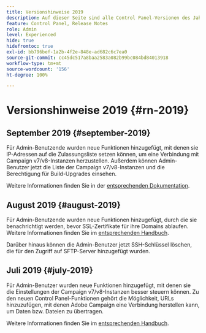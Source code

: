 ```yaml
---
title: Versionshinweise 2019
description: Auf dieser Seite sind alle Control Panel-Versionen des Jahres 2019 aufgelistet.
feature: Control Panel, Release Notes
role: Admin
level: Experienced
hide: true
hidefromtoc: true
exl-id: bb796bef-1a2b-4f2e-848e-ad682c6c7ea0
source-git-commit: cc45dc517a8baa2583a082b99bc084bd84013918
workflow-type: tm+mt
source-wordcount: '156'
ht-degree: 100%

---
```


# Versionshinweise 2019 {#rn-2019}

## September 2019 {#september-2019}

Für Admin-Benutzende wurden neue Funktionen hinzugefügt, mit denen sie IP-Adressen auf die Zulassungsliste setzen können, um eine Verbindung mit Campaign v7/v8-Instanzen herzustellen.
Außerdem können Admin-Benutzer jetzt die Liste der Campaign v7/v8-Instanzen und die Berechtigung für Build-Upgrades einsehen.

Weitere Informationen finden Sie in der [entsprechenden Dokumentation](../instances-settings/using/ip-allow-listing-instance-access.md).

## August 2019 {#august-2019}

Für Admin-Benutzende wurden neue Funktionen hinzugefügt, durch die sie benachrichtigt werden, bevor SSL-Zertifikate für ihre Domains ablaufen. Weitere Informationen finden Sie im [entsprechenden Handbuch](../subdomains-certificates/using/monitoring-ssl-certificates.md).

Darüber hinaus können die Admin-Benutzer jetzt SSH-Schlüssel löschen, die für den Zugriff auf SFTP-Server hinzugefügt wurden.

## Juli 2019 {#july-2019}

Für Admin-Benutzer wurden neue Funktionen hinzugefügt, mit denen sie die Einstellungen der Campaign v7/v8-Instanzen besser steuern können. Zu den neuen Control Panel-Funktionen gehört die Möglichkeit, URLs hinzuzufügen, mit denen Adobe Campaign eine Verbindung herstellen kann, um Daten bzw. Dateien zu übertragen.

Weitere Informationen finden Sie im [entsprechenden Handbuch](../instances-settings/using/url-permissions.md).
